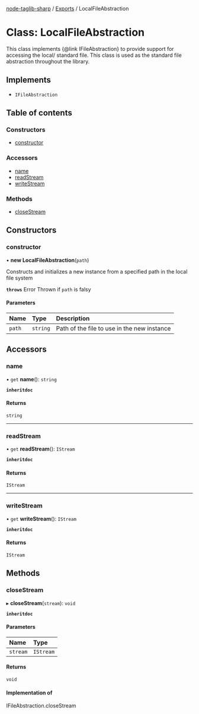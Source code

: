 [node-taglib-sharp](../README.md) / [Exports](../modules.md) / LocalFileAbstraction

# Class: LocalFileAbstraction

This class implements {@link IFileAbstraction} to provide support for accessing the local/
standard file.
This class is used as the standard file abstraction throughout the library.

## Implements

- `IFileAbstraction`

## Table of contents

### Constructors

- [constructor](localfileabstraction.md#constructor)

### Accessors

- [name](localfileabstraction.md#name)
- [readStream](localfileabstraction.md#readstream)
- [writeStream](localfileabstraction.md#writestream)

### Methods

- [closeStream](localfileabstraction.md#closestream)

## Constructors

### constructor

• **new LocalFileAbstraction**(`path`)

Constructs and initializes a new instance from a specified path in the local file system

**`throws`** Error Thrown if `path` is falsy

#### Parameters

| Name | Type | Description |
| :------ | :------ | :------ |
| `path` | `string` | Path of the file to use in the new instance |

## Accessors

### name

• `get` **name**(): `string`

**`inheritdoc`**

#### Returns

`string`

___

### readStream

• `get` **readStream**(): `IStream`

**`inheritdoc`**

#### Returns

`IStream`

___

### writeStream

• `get` **writeStream**(): `IStream`

**`inheritdoc`**

#### Returns

`IStream`

## Methods

### closeStream

▸ **closeStream**(`stream`): `void`

**`inheritdoc`**

#### Parameters

| Name | Type |
| :------ | :------ |
| `stream` | `IStream` |

#### Returns

`void`

#### Implementation of

IFileAbstraction.closeStream
